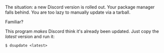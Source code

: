 The situation: a new Discord version is rolled out. Your package manager falls behind. You are too lazy to manually update via a tarball.

Familiar?

This program _makes_ Discord think it's already been updated. Just copy the _latest_ version and run it:

```shell
$ dsupdate <latest>
```
